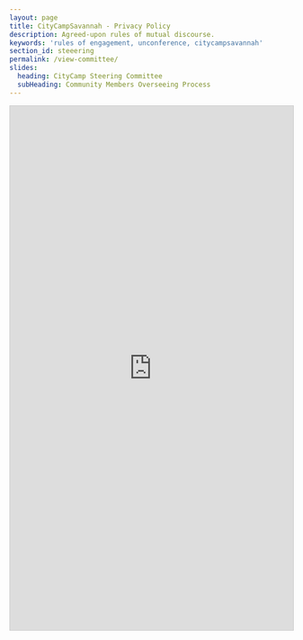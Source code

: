 ```yaml
---
layout: page
title: CityCampSavannah - Privacy Policy
description: Agreed-upon rules of mutual discourse.
keywords: 'rules of engagement, unconference, citycampsavannah'
section_id: steeering
permalink: /view-committee/
slides:
  heading: CityCamp Steering Committee
  subHeading: Community Members Overseeing Process
---
```

<iframe class="airtable-embed" src="https://airtable.com/embed/shr8rmCvnWvJaUkwl?backgroundColor=green&viewControls=on" frameborder="0" onmousewheel="" width="100%" height="933" style="background: transparent; border: 1px solid #ccc;"></iframe>